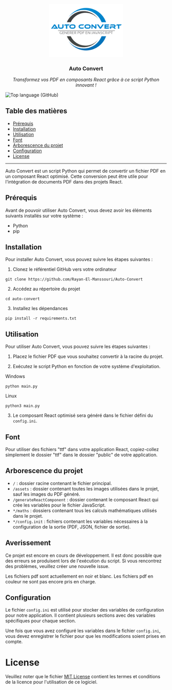 <p align="center">
  <a href="https://github.com/Rayan-El-Manssouri/Auto-Convert#readme">
    <img src="./assets/AutoConvertLogo.png" alt="Auto Convert logo" style="width: 230px;" >
  </a>
</p>

<h3 align="center">Auto Convert</h3>
<p align="center"><i>Transformez vos PDF en composants React grâce à ce script Python innovant !</i></p>

![Top language (GitHub)](https://img.shields.io/github/languages/top/Rayan-El-Manssouri/Auto-Convert)


## Table des matières

- [Prérequis](#prérequis)
- [Installation](#installation)
- [Utilisation](#utilisation)
- [Font](#font)
- [Arborescence du projet](#arborescence-du-projet)
- [Configuration](#configuration)
- [License](#license)

___
Auto Convert est un script Python qui permet de convertir un fichier PDF en un composant React optimisé. Cette conversion peut être utile pour l'intégration de documents PDF dans des projets React.

## Prérequis

Avant de pouvoir utiliser Auto Convert, vous devez avoir les éléments suivants installés sur votre système :

- Python
- pip

## Installation

Pour installer Auto Convert, vous pouvez suivre les étapes suivantes :

1. Clonez le référentiel GitHub vers votre ordinateur

```white
git clone https://github.com/Rayan-El-Manssouri/Auto-Convert
```

2. Accédez au répertoire du projet

```white
cd auto-convert
```

3. Installez les dépendances

```white
pip install -r requirements.txt
```

## Utilisation

Pour utiliser Auto Convert, vous pouvez suivre les étapes suivantes :

1. Placez le fichier PDF que vous souhaitez convertir à la racine du projet.

2. Exécutez le script Python en fonction de votre système d'exploitation.


Windows

```white
python main.py
```

Linux

```white
python3 main.py
```

3. Le composant React optimisé sera généré dans le fichier défini du `config.ini`.

## Font

Pour utiliser des fichiers "ttf" dans votre application React, copiez-collez simplement le dossier "ttf" dans le dossier "public" de votre application.

## Arborescence du projet

- `/` : dossier racine contenant le fichier principal.
- `/assets` : dossier contenant toutes les images utilisées dans le projet, sauf les images du PDF généré.
- `/generateReactComponent` : dossier contenant le composant React qui crée les variables pour le fichier JavaScript.
- `*/maths` : dossiers contenant tous les calculs mathématiques utilisés dans le projet.
- `*/config.init` : fichiers contenant les variables nécessaires à la configuration de la sortie (PDF, JSON, fichier de sortie).

## Averissement

Ce projet est encore en cours de développement. Il est donc possible que des erreurs se produisent lors de l'exécution du script. Si vous rencontrez des problèmes, veuillez créer une nouvelle issue.

Les fichiers pdf  sont actuellement en noir et blanc. Les fichiers pdf en couleur ne sont pas encore pris en charge.

## Configuration

Le fichier `config.ini` est utilisé pour stocker des variables de configuration pour notre application. Il contient plusieurs sections avec des variables spécifiques pour chaque section.

Une fois que vous avez configuré les variables dans le fichier `config.ini`, vous devez enregistrer le fichier pour que les modifications soient prises en compte.

# License

Veuillez noter que le fichier [MIT License](https://github.com/Rayan-El-Manssouri/Auto-Convert/blob/master/LICENSE.) contient les termes et conditions de la licence pour l'utilisation de ce logiciel.
